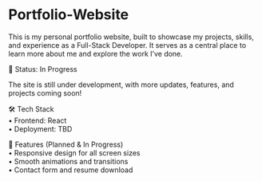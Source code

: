 # Portfolio-Website
 

This is my personal portfolio website, built to showcase my projects, skills, and experience as a Full-Stack Developer. It serves as a central place to learn more about me and explore the work I’ve done.

🚧 Status: In Progress 

The site is still under development, with more updates, features, and projects coming soon! 

🛠️ Tech Stack \
	•	Frontend: React \
	•	Deployment: TBD 

📁 Features (Planned & In Progress) \
	•	Responsive design for all screen sizes \
	•	Smooth animations and transitions \
	•	Contact form and resume download 
